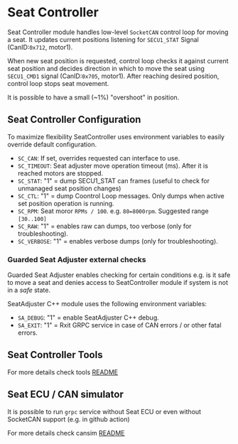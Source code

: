 # Seat Controller

Seat Controller module handles low-level `SocketCAN` control loop for moving a seat.
It updates current positions listening for `SECU1_STAT` Signal (CanID:`0x712`, motor1).

When new seat position is requested, control loop checks it against current seat position
and decides direction in which to move the seat using `SECU1_CMD1` signal (CanID:`0x705`, motor1).
After reaching desired position, control loop stops seat movement.

It is possible to have a small (~1%) "overshoot" in position.

## Seat Controller Configuration

To maximize flexibility SeatController uses environment variables to easily override default configuration.

- `SC_CAN`: If set, overrides requested can interface to use.
- `SC_TIMEOUT`: Seat adjuster move operation timeout (ms). After it is reached motors are stopped.
- `SC_STAT`: "1" = dump SECU1_STAT can frames (useful to check for unmanaged seat position changes)
- `SC_CTL`: "1" = dump Coontrol Loop messages. Only dumps when active set position operation is running.
- `SC_RPM`: Seat moror `RPMs / 100`. e.g. `80=8000rpm`. Suggested range `[30..100]`
- `SC_RAW`: "1" = enables raw can dumps, too verbose (only for troubleshooting).
- `SC_VERBOSE`: "1" = enables verbose dumps (only for troubleshooting).

### Guarded Seat Adjuster external checks

Guarded Seat Adjuster enables checking for certain conditions e.g. is it safe to move a seat
and denies access to SeatController module if system is not in a _safe_ state.

SeatAdjuster C++ module uses the following environment variables:

- `SA_DEBUG`: "1" = enable SeatAdjuster C++ debug.
- `SA_EXIT`: "1" = Rxit GRPC service in case of CAN errors / or other fatal errors.

## Seat Controller Tools

For more details check tools [README](./tools/README.md)

## Seat ECU / CAN simulator

It is possible to run `grpc` service without Seat ECU or even without SocketCAN support (e.g. in github action)

For more details check cansim [README](./tests/cansim/README.md)
